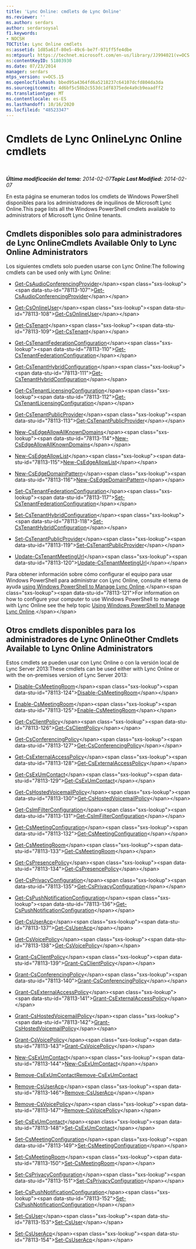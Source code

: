 ```yaml
---
title: 'Lync Online: cmdlets de Lync Online'
ms.reviewer: ''
ms.author: serdars
author: serdarsoysal
f1.keywords:
- NOCSH
TOCTitle: Lync Online cmdlets
ms:assetid: 1d85a61f-80e5-49c6-be7f-971ff5fe4dbe
ms:mtpsurl: https://technet.microsoft.com/en-us/library/JJ994021(v=OCS.15)
ms:contentKeyID: 51803930
ms.date: 07/23/2014
manager: serdars
mtps_version: v=OCS.15
ms.openlocfilehash: bbed95a4364fd6a5218237c64107dcfd804da3da
ms.sourcegitcommit: 4d6bf5c58b2c553dc1df8375ede4a9cb9eaadff2
ms.translationtype: MT
ms.contentlocale: es-ES
ms.lasthandoff: 10/16/2020
ms.locfileid: "48523347"
---
```

# <a name="lync-online-cmdlets"></a><span data-ttu-id="78113-102">Cmdlets de Lync Online</span><span class="sxs-lookup"><span data-stu-id="78113-102">Lync Online cmdlets</span></span>

<div data-xmlns="http://www.w3.org/1999/xhtml">

<div class="topic" data-xmlns="http://www.w3.org/1999/xhtml" data-msxsl="urn:schemas-microsoft-com:xslt" data-cs="https://msdn.microsoft.com/">

<div data-asp="https://msdn2.microsoft.com/asp">



</div>

<div id="mainSection">

<div id="mainBody">

<span> </span>

<span data-ttu-id="78113-103">_**Última modificación del tema:** 2014-02-07_</span><span class="sxs-lookup"><span data-stu-id="78113-103">_**Topic Last Modified:** 2014-02-07_</span></span>

<span data-ttu-id="78113-104">En esta página se enumeran todos los cmdlets de Windows PowerShell disponibles para los administradores de inquilinos de Microsoft Lync Online.</span><span class="sxs-lookup"><span data-stu-id="78113-104">This page lists all the Windows PowerShell cmdlets available to administrators of Microsoft Lync Online tenants.</span></span>

<div>

## <a name="cmdlets-available-only-to-lync-online-administrators"></a><span data-ttu-id="78113-105">Cmdlets disponibles solo para administradores de Lync Online</span><span class="sxs-lookup"><span data-stu-id="78113-105">Cmdlets Available Only to Lync Online Administrators</span></span>

<span data-ttu-id="78113-106">Los siguientes cmdlets solo pueden usarse con Lync Online:</span><span class="sxs-lookup"><span data-stu-id="78113-106">The following cmdlets can be used only with Lync Online:</span></span>

  - <span data-ttu-id="78113-107">[Get-CsAudioConferencingProvider](https://technet.microsoft.com/library/JJ994030(v=OCS.15))</span><span class="sxs-lookup"><span data-stu-id="78113-107">[Get-CsAudioConferencingProvider](https://technet.microsoft.com/library/JJ994030(v=OCS.15))</span></span>

  - <span data-ttu-id="78113-108">[Get-CsOnlineUser](https://technet.microsoft.com/library/JJ994026(v=OCS.15))</span><span class="sxs-lookup"><span data-stu-id="78113-108">[Get-CsOnlineUser](https://technet.microsoft.com/library/JJ994026(v=OCS.15))</span></span>

  - <span data-ttu-id="78113-109">[Get-CsTenant](https://technet.microsoft.com/library/JJ994044(v=OCS.15))</span><span class="sxs-lookup"><span data-stu-id="78113-109">[Get-CsTenant](https://technet.microsoft.com/library/JJ994044(v=OCS.15))</span></span>

  - <span data-ttu-id="78113-110">[Get-CsTenantFederationConfiguration](https://technet.microsoft.com/library/JJ994072(v=OCS.15))</span><span class="sxs-lookup"><span data-stu-id="78113-110">[Get-CsTenantFederationConfiguration](https://technet.microsoft.com/library/JJ994072(v=OCS.15))</span></span>

  - <span data-ttu-id="78113-111">[Get-CsTenantHybridConfiguration](https://technet.microsoft.com/library/JJ994034(v=OCS.15))</span><span class="sxs-lookup"><span data-stu-id="78113-111">[Get-CsTenantHybridConfiguration](https://technet.microsoft.com/library/JJ994034(v=OCS.15))</span></span>

  - <span data-ttu-id="78113-112">[Get-CsTenantLicensingConfiguration](https://technet.microsoft.com/library/Dn362770(v=OCS.15))</span><span class="sxs-lookup"><span data-stu-id="78113-112">[Get-CsTenantLicensingConfiguration](https://technet.microsoft.com/library/Dn362770(v=OCS.15))</span></span>

  - <span data-ttu-id="78113-113">[Get-CsTenantPublicProvider](https://technet.microsoft.com/library/JJ994016(v=OCS.15))</span><span class="sxs-lookup"><span data-stu-id="78113-113">[Get-CsTenantPublicProvider](https://technet.microsoft.com/library/JJ994016(v=OCS.15))</span></span>

  - <span data-ttu-id="78113-114">[New-CsEdgeAllowAllKnownDomains](https://technet.microsoft.com/library/JJ994088(v=OCS.15))</span><span class="sxs-lookup"><span data-stu-id="78113-114">[New-CsEdgeAllowAllKnownDomains](https://technet.microsoft.com/library/JJ994088(v=OCS.15))</span></span>

  - <span data-ttu-id="78113-115">[New-CsEdgeAllowList](https://technet.microsoft.com/library/JJ994023(v=OCS.15))</span><span class="sxs-lookup"><span data-stu-id="78113-115">[New-CsEdgeAllowList](https://technet.microsoft.com/library/JJ994023(v=OCS.15))</span></span>

  - <span data-ttu-id="78113-116">[New-CsEdgeDomainPattern](https://technet.microsoft.com/library/JJ994040(v=OCS.15))</span><span class="sxs-lookup"><span data-stu-id="78113-116">[New-CsEdgeDomainPattern](https://technet.microsoft.com/library/JJ994040(v=OCS.15))</span></span>

  - <span data-ttu-id="78113-117">[Set-CsTenantFederationConfiguration](https://technet.microsoft.com/library/JJ994080(v=OCS.15))</span><span class="sxs-lookup"><span data-stu-id="78113-117">[Set-CsTenantFederationConfiguration](https://technet.microsoft.com/library/JJ994080(v=OCS.15))</span></span>

  - <span data-ttu-id="78113-118">[Set-CsTenantHybridConfiguration](https://technet.microsoft.com/library/JJ994046(v=OCS.15))</span><span class="sxs-lookup"><span data-stu-id="78113-118">[Set-CsTenantHybridConfiguration](https://technet.microsoft.com/library/JJ994046(v=OCS.15))</span></span>

  - <span data-ttu-id="78113-119">[Set-CsTenantPublicProvider](https://technet.microsoft.com/library/JJ994047(v=OCS.15))</span><span class="sxs-lookup"><span data-stu-id="78113-119">[Set-CsTenantPublicProvider](https://technet.microsoft.com/library/JJ994047(v=OCS.15))</span></span>

  - <span data-ttu-id="78113-120">[Update-CsTenantMeetingUrl](https://technet.microsoft.com/library/Dn424754(v=OCS.15))</span><span class="sxs-lookup"><span data-stu-id="78113-120">[Update-CsTenantMeetingUrl](https://technet.microsoft.com/library/Dn424754(v=OCS.15))</span></span>

<span data-ttu-id="78113-121">Para obtener información sobre cómo configurar el equipo para usar Windows PowerShell para administrar con Lync Online, consulte el tema de ayuda [using Windows PowerShell to Manage Lync Online](https://technet.microsoft.com/library/Dn362831(v=OCS.15)).</span><span class="sxs-lookup"><span data-stu-id="78113-121">For information on how to configure your computer to use Windows PowerShell to manage with Lync Online see the help topic [Using Windows PowerShell to Manage Lync Online](https://technet.microsoft.com/library/Dn362831(v=OCS.15)).</span></span>

</div>

<div>

## <a name="other-cmdlets-available-to-lync-online-administrators"></a><span data-ttu-id="78113-122">Otros cmdlets disponibles para los administradores de Lync Online</span><span class="sxs-lookup"><span data-stu-id="78113-122">Other Cmdlets Available to Lync Online Administrators</span></span>

<span data-ttu-id="78113-123">Estos cmdlets se pueden usar con Lync Online o con la versión local de Lync Server 2013:</span><span class="sxs-lookup"><span data-stu-id="78113-123">These cmdlets can be used either with Lync Online or with the on-premises version of Lync Server 2013:</span></span>

  - <span data-ttu-id="78113-124">[Disable-CsMeetingRoom](https://technet.microsoft.com/library/JJ204723(v=OCS.15))</span><span class="sxs-lookup"><span data-stu-id="78113-124">[Disable-CsMeetingRoom](https://technet.microsoft.com/library/JJ204723(v=OCS.15))</span></span>

  - <span data-ttu-id="78113-125">[Enable-CsMeetingRoom](https://technet.microsoft.com/library/JJ205062(v=OCS.15))</span><span class="sxs-lookup"><span data-stu-id="78113-125">[Enable-CsMeetingRoom](https://technet.microsoft.com/library/JJ205062(v=OCS.15))</span></span>

  - <span data-ttu-id="78113-126">[Get-CsClientPolicy](https://technet.microsoft.com/library/Gg398830(v=OCS.15))</span><span class="sxs-lookup"><span data-stu-id="78113-126">[Get-CsClientPolicy](https://technet.microsoft.com/library/Gg398830(v=OCS.15))</span></span>

  - <span data-ttu-id="78113-127">[Get-CsConferencingPolicy](https://technet.microsoft.com/library/Gg398293(v=OCS.15))</span><span class="sxs-lookup"><span data-stu-id="78113-127">[Get-CsConferencingPolicy](https://technet.microsoft.com/library/Gg398293(v=OCS.15))</span></span>

  - <span data-ttu-id="78113-128">[Get-CsExternalAccessPolicy](https://technet.microsoft.com/library/Gg425805(v=OCS.15))</span><span class="sxs-lookup"><span data-stu-id="78113-128">[Get-CsExternalAccessPolicy](https://technet.microsoft.com/library/Gg425805(v=OCS.15))</span></span>

  - <span data-ttu-id="78113-129">[Get-CsExUmContact](https://technet.microsoft.com/library/Gg412725(v=OCS.15))</span><span class="sxs-lookup"><span data-stu-id="78113-129">[Get-CsExUmContact](https://technet.microsoft.com/library/Gg412725(v=OCS.15))</span></span>

  - <span data-ttu-id="78113-130">[Get-CsHostedVoicemailPolicy](https://technet.microsoft.com/library/Gg398348(v=OCS.15))</span><span class="sxs-lookup"><span data-stu-id="78113-130">[Get-CsHostedVoicemailPolicy](https://technet.microsoft.com/library/Gg398348(v=OCS.15))</span></span>

  - <span data-ttu-id="78113-131">[Get-CsImFilterConfiguration](https://technet.microsoft.com/library/Gg398980(v=OCS.15))</span><span class="sxs-lookup"><span data-stu-id="78113-131">[Get-CsImFilterConfiguration](https://technet.microsoft.com/library/Gg398980(v=OCS.15))</span></span>

  - <span data-ttu-id="78113-132">[Get-CsMeetingConfiguration](https://technet.microsoft.com/library/Gg425875(v=OCS.15))</span><span class="sxs-lookup"><span data-stu-id="78113-132">[Get-CsMeetingConfiguration](https://technet.microsoft.com/library/Gg425875(v=OCS.15))</span></span>

  - <span data-ttu-id="78113-133">[Get-CsMeetingRoom](https://technet.microsoft.com/library/JJ205277(v=OCS.15))</span><span class="sxs-lookup"><span data-stu-id="78113-133">[Get-CsMeetingRoom](https://technet.microsoft.com/library/JJ205277(v=OCS.15))</span></span>

  - <span data-ttu-id="78113-134">[Get-CsPresencePolicy](https://technet.microsoft.com/library/Gg398463(v=OCS.15))</span><span class="sxs-lookup"><span data-stu-id="78113-134">[Get-CsPresencePolicy](https://technet.microsoft.com/library/Gg398463(v=OCS.15))</span></span>

  - <span data-ttu-id="78113-135">[Get-CsPrivacyConfiguration](https://technet.microsoft.com/library/Gg413002(v=OCS.15))</span><span class="sxs-lookup"><span data-stu-id="78113-135">[Get-CsPrivacyConfiguration](https://technet.microsoft.com/library/Gg413002(v=OCS.15))</span></span>

  - <span data-ttu-id="78113-136">[Get-CsPushNotificationConfiguration](https://technet.microsoft.com/library/Hh690049(v=OCS.15))</span><span class="sxs-lookup"><span data-stu-id="78113-136">[Get-CsPushNotificationConfiguration](https://technet.microsoft.com/library/Hh690049(v=OCS.15))</span></span>

  - <span data-ttu-id="78113-137">[Get-CsUserAcp](https://technet.microsoft.com/library/Gg398978(v=OCS.15))</span><span class="sxs-lookup"><span data-stu-id="78113-137">[Get-CsUserAcp](https://technet.microsoft.com/library/Gg398978(v=OCS.15))</span></span>

  - <span data-ttu-id="78113-138">[Get-CsVoicePolicy](https://technet.microsoft.com/library/Gg398101(v=OCS.15))</span><span class="sxs-lookup"><span data-stu-id="78113-138">[Get-CsVoicePolicy](https://technet.microsoft.com/library/Gg398101(v=OCS.15))</span></span>

  - <span data-ttu-id="78113-139">[Grant-CsClientPolicy](https://technet.microsoft.com/library/Gg412942(v=OCS.15))</span><span class="sxs-lookup"><span data-stu-id="78113-139">[Grant-CsClientPolicy](https://technet.microsoft.com/library/Gg412942(v=OCS.15))</span></span>

  - <span data-ttu-id="78113-140">[Grant-CsConferencingPolicy](https://technet.microsoft.com/library/Gg425937(v=OCS.15))</span><span class="sxs-lookup"><span data-stu-id="78113-140">[Grant-CsConferencingPolicy](https://technet.microsoft.com/library/Gg425937(v=OCS.15))</span></span>

  - <span data-ttu-id="78113-141">[Grant-CsExternalAccessPolicy](https://technet.microsoft.com/library/Gg425942(v=OCS.15))</span><span class="sxs-lookup"><span data-stu-id="78113-141">[Grant-CsExternalAccessPolicy](https://technet.microsoft.com/library/Gg425942(v=OCS.15))</span></span>

  - <span data-ttu-id="78113-142">[Grant-CsHostedVoicemailPolicy](https://technet.microsoft.com/library/Gg412829(v=OCS.15))</span><span class="sxs-lookup"><span data-stu-id="78113-142">[Grant-CsHostedVoicemailPolicy](https://technet.microsoft.com/library/Gg412829(v=OCS.15))</span></span>

  - <span data-ttu-id="78113-143">[Grant-CsVoicePolicy](https://technet.microsoft.com/library/Gg398828(v=OCS.15))</span><span class="sxs-lookup"><span data-stu-id="78113-143">[Grant-CsVoicePolicy](https://technet.microsoft.com/library/Gg398828(v=OCS.15))</span></span>

  - <span data-ttu-id="78113-144">[New-CsExUmContact](https://technet.microsoft.com/library/Gg398139(v=OCS.15))</span><span class="sxs-lookup"><span data-stu-id="78113-144">[New-CsExUmContact](https://technet.microsoft.com/library/Gg398139(v=OCS.15))</span></span>

  - <span data-ttu-id="78113-145">[Remove-CsExUmContact](rehttps://technet.microsoft.com/library/Gg425842(v=OCS.15))</span><span class="sxs-lookup"><span data-stu-id="78113-145">[Remove-CsExUmContact](rehttps://technet.microsoft.com/library/Gg425842(v=OCS.15))</span></span>

  - <span data-ttu-id="78113-146">[Remove-CsUserAcp](https://technet.microsoft.com/library/Gg398982(v=OCS.15))</span><span class="sxs-lookup"><span data-stu-id="78113-146">[Remove-CsUserAcp](https://technet.microsoft.com/library/Gg398982(v=OCS.15))</span></span>

  - <span data-ttu-id="78113-147">[Remove-CsVoicePolicy](https://technet.microsoft.com/library/Gg398309(v=OCS.15))</span><span class="sxs-lookup"><span data-stu-id="78113-147">[Remove-CsVoicePolicy](https://technet.microsoft.com/library/Gg398309(v=OCS.15))</span></span>

  - <span data-ttu-id="78113-148">[Set-CsExUmContact](https://technet.microsoft.com/library/Gg412944(v=OCS.15))</span><span class="sxs-lookup"><span data-stu-id="78113-148">[Set-CsExUmContact](https://technet.microsoft.com/library/Gg412944(v=OCS.15))</span></span>

  - <span data-ttu-id="78113-149">[Set-CsMeetingConfiguration](https://technet.microsoft.com/library/Gg398648(v=OCS.15))</span><span class="sxs-lookup"><span data-stu-id="78113-149">[Set-CsMeetingConfiguration](https://technet.microsoft.com/library/Gg398648(v=OCS.15))</span></span>

  - <span data-ttu-id="78113-150">[Set-CsMeetingRoom](https://technet.microsoft.com/library/JJ204831(v=OCS.15))</span><span class="sxs-lookup"><span data-stu-id="78113-150">[Set-CsMeetingRoom](https://technet.microsoft.com/library/JJ204831(v=OCS.15))</span></span>

  - <span data-ttu-id="78113-151">[Set-CsPrivacyConfiguration](https://technet.microsoft.com/library/Gg398484(v=OCS.15))</span><span class="sxs-lookup"><span data-stu-id="78113-151">[Set-CsPrivacyConfiguration](https://technet.microsoft.com/library/Gg398484(v=OCS.15))</span></span>

  - <span data-ttu-id="78113-152">[Set-CsPushNotificationConfiguration](https://technet.microsoft.com/library/Hh690013(v=OCS.15))</span><span class="sxs-lookup"><span data-stu-id="78113-152">[Set-CsPushNotificationConfiguration](https://technet.microsoft.com/library/Hh690013(v=OCS.15))</span></span>

  - <span data-ttu-id="78113-153">[Set-CsUser](https://technet.microsoft.com/library/Gg398510(v=OCS.15))</span><span class="sxs-lookup"><span data-stu-id="78113-153">[Set-CsUser](https://technet.microsoft.com/library/Gg398510(v=OCS.15))</span></span>

  - <span data-ttu-id="78113-154">[Set-CsUserAcp](https://technet.microsoft.com/library/Gg413018(v=OCS.15))</span><span class="sxs-lookup"><span data-stu-id="78113-154">[Set-CsUserAcp](https://technet.microsoft.com/library/Gg413018(v=OCS.15))</span></span>

</div>

</div>

<span> </span>

</div>

</div>

</div>

